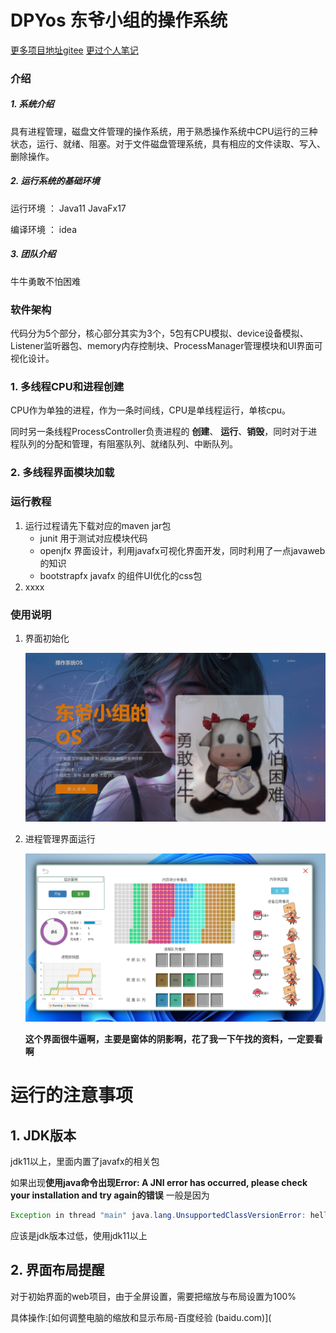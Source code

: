 # DPYos 东爷小组的操作系统

[更多项目地址gitee](https://gitee.com/pengshi12138)
[更过个人笔记](https://blog.pengdong.top/)
### 介绍
##### 1. 系统介绍
具有进程管理，磁盘文件管理的操作系统，用于熟悉操作系统中CPU运行的三种状态，运行、就绪、阻塞。对于文件磁盘管理系统，具有相应的文件读取、写入、删除操作。
##### 2. 运行系统的基础环境
运行环境 ： Java11  JavaFx17

编译环境 ： idea

##### 3. 团队介绍
牛牛勇敢不怕困难
### 软件架构

代码分为5个部分，核心部分其实为3个，5包有CPU模拟、device设备模拟、Listener监听器包、memory内存控制块、ProcessManager管理模块和UI界面可视化设计。

### 1. 多线程CPU和进程创建

CPU作为单独的进程，作为一条时间线，CPU是单线程运行，单核cpu。

同时另一条线程ProcessController负责进程的 **创建**、 **运行**、**销毁**，同时对于进程队列的分配和管理，有阻塞队列、就绪队列、中断队列。

### 2. 多线程界面模块加载

### 运行教程

1.  运行过程请先下载对应的maven jar包
    * junit 用于测试对应模块代码
    * openjfx 界面设计，利用javafx可视化界面开发，同时利用了一点javaweb的知识
    * bootstrapfx javafx 的组件UI优化的css包
3.  xxxx

### 使用说明

1. 界面初始化

   ![image-20211023191639208](1.png)

2. 进程管理界面运行

   ![image-20211023191843672](2.png)

   **这个界面很牛逼啊，主要是窗体的阴影啊，花了我一下午找的资料，一定要看啊**



# 运行的注意事项
## 1. JDK版本

jdk11以上，里面内置了javafx的相关包

如果出现**使用java命令出现Error: A JNI error has occurred, please check your installation and try again的错误**
一般是因为

```java
Exception in thread "main" java.lang.UnsupportedClassVersionError: helloworld has been compiled by a more recent version of the Java Runtime (class file version 54.0), this version of the Java Runtime only recognizes class file versions up to 52.0
```

应该是jdk版本过低，使用jdk11以上



## 2. 界面布局提醒

对于初始界面的web项目，由于全屏设置，需要把缩放与布局设置为100% 

具体操作:[如何调整电脑的缩放和显示布局-百度经验 (baidu.com)](
